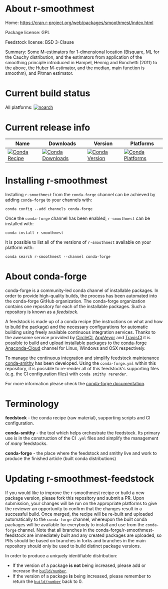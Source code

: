 About r-smoothmest
==================

Home: https://cran.r-project.org/web/packages/smoothmest/index.html

Package license: GPL

Feedstock license: BSD 3-Clause

Summary: Some M-estimators for 1-dimensional location (Bisquare, ML for the Cauchy distribution, and the estimators from application of the smoothing principle introduced in Hampel, Hennig and Ronchetti (2011) to the above, the Huber M-estimator, and the median, main function is smoothm), and Pitman estimator.



Current build status
====================

All platforms:
[![noarch](https://img.shields.io/circleci/project/github/conda-forge/r-smoothmest-feedstock/master.svg?label=noarch)](https://circleci.com/gh/conda-forge/r-smoothmest-feedstock)

Current release info
====================

| Name | Downloads | Version | Platforms |
| --- | --- | --- | --- |
| [![Conda Recipe](https://img.shields.io/badge/recipe-r--smoothmest-green.svg)](https://anaconda.org/conda-forge/r-smoothmest) | [![Conda Downloads](https://img.shields.io/conda/dn/conda-forge/r-smoothmest.svg)](https://anaconda.org/conda-forge/r-smoothmest) | [![Conda Version](https://img.shields.io/conda/vn/conda-forge/r-smoothmest.svg)](https://anaconda.org/conda-forge/r-smoothmest) | [![Conda Platforms](https://img.shields.io/conda/pn/conda-forge/r-smoothmest.svg)](https://anaconda.org/conda-forge/r-smoothmest) |

Installing r-smoothmest
=======================

Installing `r-smoothmest` from the `conda-forge` channel can be achieved by adding `conda-forge` to your channels with:

```
conda config --add channels conda-forge
```

Once the `conda-forge` channel has been enabled, `r-smoothmest` can be installed with:

```
conda install r-smoothmest
```

It is possible to list all of the versions of `r-smoothmest` available on your platform with:

```
conda search r-smoothmest --channel conda-forge
```


About conda-forge
=================

conda-forge is a community-led conda channel of installable packages.
In order to provide high-quality builds, the process has been automated into the
conda-forge GitHub organization. The conda-forge organization contains one repository
for each of the installable packages. Such a repository is known as a *feedstock*.

A feedstock is made up of a conda recipe (the instructions on what and how to build
the package) and the necessary configurations for automatic building using freely
available continuous integration services. Thanks to the awesome service provided by
[CircleCI](https://circleci.com/), [AppVeyor](https://www.appveyor.com/)
and [TravisCI](https://travis-ci.org/) it is possible to build and upload installable
packages to the [conda-forge](https://anaconda.org/conda-forge)
[Anaconda-Cloud](https://anaconda.org/) channel for Linux, Windows and OSX respectively.

To manage the continuous integration and simplify feedstock maintenance
[conda-smithy](https://github.com/conda-forge/conda-smithy) has been developed.
Using the ``conda-forge.yml`` within this repository, it is possible to re-render all of
this feedstock's supporting files (e.g. the CI configuration files) with ``conda smithy rerender``.

For more information please check the [conda-forge documentation](https://conda-forge.org/docs/).

Terminology
===========

**feedstock** - the conda recipe (raw material), supporting scripts and CI configuration.

**conda-smithy** - the tool which helps orchestrate the feedstock.
                   Its primary use is in the construction of the CI ``.yml`` files
                   and simplify the management of *many* feedstocks.

**conda-forge** - the place where the feedstock and smithy live and work to
                  produce the finished article (built conda distributions)


Updating r-smoothmest-feedstock
===============================

If you would like to improve the r-smoothmest recipe or build a new
package version, please fork this repository and submit a PR. Upon submission,
your changes will be run on the appropriate platforms to give the reviewer an
opportunity to confirm that the changes result in a successful build. Once
merged, the recipe will be re-built and uploaded automatically to the
`conda-forge` channel, whereupon the built conda packages will be available for
everybody to install and use from the `conda-forge` channel.
Note that all branches in the conda-forge/r-smoothmest-feedstock are
immediately built and any created packages are uploaded, so PRs should be based
on branches in forks and branches in the main repository should only be used to
build distinct package versions.

In order to produce a uniquely identifiable distribution:
 * If the version of a package **is not** being increased, please add or increase
   the [``build/number``](https://conda.io/docs/user-guide/tasks/build-packages/define-metadata.html#build-number-and-string).
 * If the version of a package **is** being increased, please remember to return
   the [``build/number``](https://conda.io/docs/user-guide/tasks/build-packages/define-metadata.html#build-number-and-string)
   back to 0.

